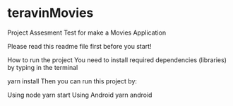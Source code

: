 # teravinMovies
Project Assesment Test for make a Movies Application

Please read this readme file first before you start!

How to run the project
You need to install required dependencies (libraries) by typing in the terminal

yarn install
Then you can run this project by:

Using node
yarn start
Using Android
yarn android
